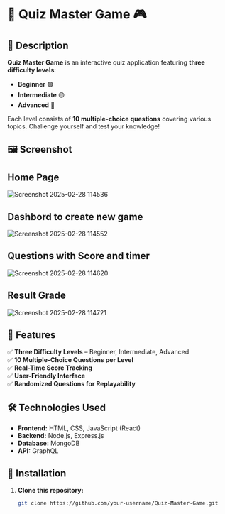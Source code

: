 # 🎯 Quiz Master Game 🎮

## 📌 Description  
**Quiz Master Game** is an interactive quiz application featuring **three difficulty levels**:  
- **Beginner** 🟢  
- **Intermediate** 🟡  
- **Advanced** 🔴  

Each level consists of **10 multiple-choice questions** covering various topics. Challenge yourself and test your knowledge!  

## 🖼️ Screenshot 
## Home Page
![Screenshot 2025-02-28 114536](https://github.com/user-attachments/assets/2a109d0b-0588-44d9-9e35-f9ed8bfb1942)
## Dashbord to create new game 
![Screenshot 2025-02-28 114552](https://github.com/user-attachments/assets/12f3cd09-986e-4141-82e0-c296b0f26f8b)
## Questions with Score and timer
![Screenshot 2025-02-28 114620](https://github.com/user-attachments/assets/393c76b6-54de-4d9f-9e9e-abfe3a157d4d)
## Result Grade
![Screenshot 2025-02-28 114721](https://github.com/user-attachments/assets/ae1f9a4f-fe57-4a47-b988-b6c6b5fd92c5)



## 🚀 Features  
✅ **Three Difficulty Levels** – Beginner, Intermediate, Advanced  
✅ **10 Multiple-Choice Questions per Level**  
✅ **Real-Time Score Tracking**  
✅ **User-Friendly Interface**  
✅ **Randomized Questions for Replayability**  

## 🛠️ Technologies Used  
- **Frontend:** HTML, CSS, JavaScript (React)  
- **Backend:** Node.js, Express.js  
- **Database:** MongoDB  
- **API:** GraphQL  

## 🔧 Installation  
1. **Clone this repository:**  
   ```bash
   git clone https://github.com/your-username/Quiz-Master-Game.git

